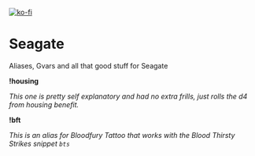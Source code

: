 [![ko-fi](https://ko-fi.com/img/githubbutton_sm.svg)](https://ko-fi.com/D1D71UZEM)
# Seagate
Aliases, Gvars and all that good stuff for Seagate

 __**!housing**__

*This one is pretty self explanatory and had no extra frills, just rolls the d4 from housing benefit.*

__**!bft**__

*This is an alias for Bloodfury Tattoo that works with the Blood Thirsty Strikes snippet `bts`*
